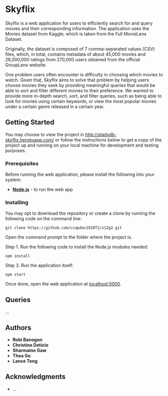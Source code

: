 # Skyflix

Skyflix is a web application for users to efficiently search for and query movies and their corresponding information. The application uses the Movies dataset from Kaggle, which is taken from the Full MovieLens Dataset.

Originally, the dataset is composed of 7 comma-separated values (CSV) files, which, in total, contains metadata of about 45,000 movies and 26,000,000 ratings from 270,000 users obtained from the official GroupLens website.

One problem users often encounter is difficulty in choosing which movies to watch. Given that, Skyflix aims to solve that problem by helping users choose movies they seek by providing meaningful queries that would be able to sort and filter different movies to their preference. We wanted to provide more in-depth search, sort, and filter queries, such as being able to look for movies using certain keywords, or view the most popular movies under a certain genre released in a certain year. 

## Getting Started

You may choose to view the project in http://stadvdb-skyflix.herokuapp.com/ or follow the instructions below to get a copy of the project up and running on your local machine for development and testing purposes.

### Prerequisites

Before running the web application, please install the following into your system:

* __[Node.js](https://nodejs.org/en/download/)__ - to run the web app

### Installing

You may opt to download the repository or create a clone by running the following code on the command line:

```
git clone https://github.com/ccapdev1920T2/s12g2.git
```

Open the command prompt to the folder where the project is.

Step 1. Run the following code to install the Node.js modules needed:

```
npm install
```

Step 3. Run the application itself:

```
npm start
```

Once done, open the web application at [localhost:5000](http://localhost:5000/).

## Queries

...

## Authors

* **Robi Banogon**
* **Christine Deticio**
* **Sharmaine Gaw**
* **Thea Go**
* **Lance Teng**

## Acknowledgments

* ...
